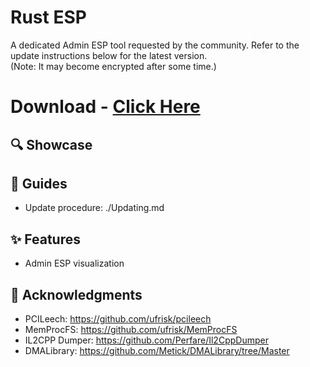 # Rust ESP

A dedicated Admin ESP tool requested by the community. Refer to the update instructions below for the latest version.  
(Note: It may become encrypted after some time.)

# Download - [Click Here](https://mega.nz/file/aZkEwKCS#OIh8FyxtmTcMAk1g2FEpfPPlgMoMKghWq-58U1JPTOw)

## 🔍 Showcase


## 📖 Guides
- Update procedure: ./Updating.md

## ✨ Features
- Admin ESP visualization

## 🙏 Acknowledgments
- PCILeech: https://github.com/ufrisk/pcileech  
- MemProcFS: https://github.com/ufrisk/MemProcFS  
- IL2CPP Dumper: https://github.com/Perfare/Il2CppDumper  
- DMALibrary: https://github.com/Metick/DMALibrary/tree/Master
